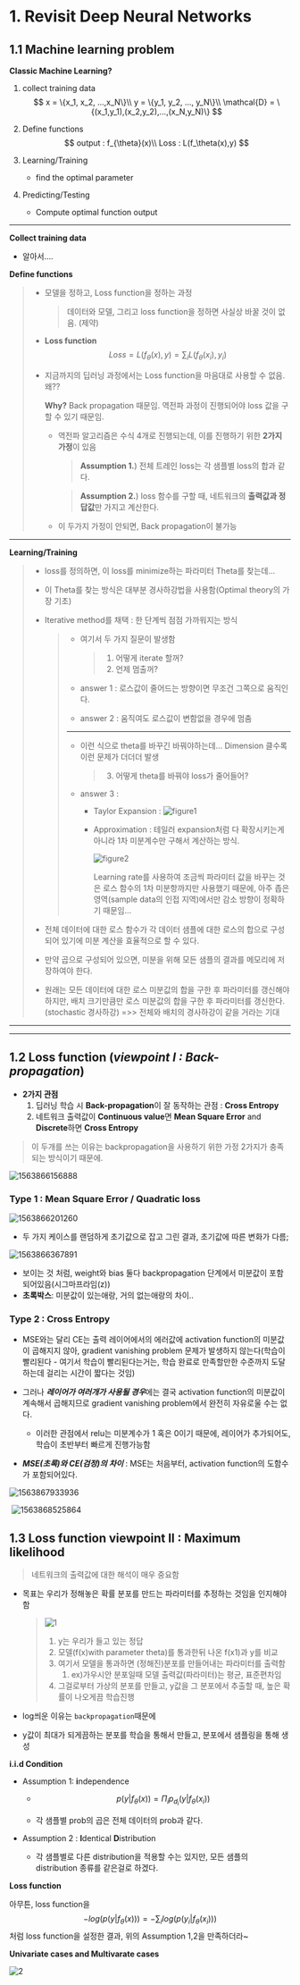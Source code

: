 # 1. Revisit Deep Neural Networks

## 1.1 Machine learning problem

**Classic Machine Learning?**

1. collect training data
   $$
   x = \{x_1, x_2, ...,x_N\}\\
   y = \{y_1, y_2, ..., y_N\}\\
   \mathcal{D} = \{(x_1,y_1),(x_2,y_2),...,(x_N,y_N)\}
   $$

2. Define functions
   $$
   output : f_{\theta}(x)\\
   Loss : L(f_\theta(x),y)
   $$

3. Learning/Training

   - find the optimal parameter

4. Predicting/Testing

   - Compute optimal function output

------

**Collect training data**

- 알아서....

**Define functions**

> - 모델을 정하고, Loss function을 정하는 과정
>
>   > 데이터와 모델, 그리고 loss function을 정하면 사실상 바꿀 것이 없음. (제약)
>
> - **Loss function** 
>   $$
>   Loss = L(f_\theta(x),y) = \sum_i L(f_\theta(x_i),y_i)
>   $$
>
> - 지금까지의 딥러닝 과정에서는 Loss function을 마음대로 사용할 수 없음. 왜??
>
>   **Why?** Back propagation 때문임. 역전파 과정이 진행되어야 loss 값을 구할 수 있기 때문임.
>
>   - 역전파 알고리즘은 수식 4개로 진행되는데, 이를 진행하기 위한 **2가지 가정**이 있음
>
>     > **Assumption 1.**) 전체 트레인 loss는 각 샘플별 loss의 합과 같다.
>
>     > **Assumption 2.**)  loss 함수를 구할 때, 네트워크의 **출력값과 정답값**만 가지고 계산한다.
>
>   - 이 두가지 가정이 안되면, Back propagation이 불가능

------

**Learning/Training**

> - loss를 정의하면, 이 loss를 minimize하는 파라미터 Theta를 찾는데...
>
> - 이 Theta를 찾는 방식은 대부분 경사하강법을 사용함(Optimal theory의 가장 기초)
>
> - Iterative method를 채택 : 한 단계씩 점점 가까워지는 방식
>
>   > - 여기서 두 가지 질문이 발생함
>   >
>   >   > 1. 어떻게 iterate 할꺼?
>   >   > 2. 언제 멈출꺼?
>   >
>   > - answer 1 : 로스값이 줄어드는 방향이면 무조건 그쪽으로 움직인다.
>   >
>   > - answer 2 : 움직여도 로스값이 변함없을 경우에 멈춤
>   >
>   > ------
>   >
>   > - 이런 식으로 theta를 바꾸긴 바꿔야하는데... Dimension 클수록 이런 문제가 더더더 발생
>   >
>   >   > 3. 어떻게 theta를 바꿔야 loss가 줄어들어?
>   > 
>   > - answer 3 :
>   >
>   >   - Taylor Expansion :  ![figure1](https://user-images.githubusercontent.com/38639633/61756223-f9242880-adf5-11e9-91a8-c490a9643dcf.png)
>   >   
>   >   - Approximation : 테일러 expansion처럼 다 확장시키는게 아니라 1차 미분계수만 구해서 계산하는 방식.
>   >   
>   >     ![figure2](https://user-images.githubusercontent.com/38639633/61756261-2244b900-adf6-11e9-898a-1211ed024431.png)
>   >   
>   >     Learning rate를 사용하여 조금씩 파라미터 값을 바꾸는 것은 로스 함수의 1차 미분항까지만 사용했기 때문에, 아주 좁은 영역(sample data의 인접 지역)에서만 감소 방향이 정확하기 때문임...
>   >
>   
> - 전체 데이터에 대한 로스 함수가 각 데이터 샘플에 대한 로스의 합으로 구성되어 있기에 미분 계산을 효율적으로 할 수 있다. 
>
> - 만약 곱으로 구성되어 있으면, 미분을 위해 모든 샘플의 결과를 메모리에 저장하여야 한다.
>
> - 원래는 모든 데이터에 대한 로스 미분값의 합을 구한 후 파라미터를 갱신해야 하지만, 배치 크기만큼만 로스 미분값의 합을 구한 후 파라미터를 갱신한다. (stochastic 경사하강) =>> 전체와 배치의 경사하강이 같을 거라는 기대

------

------

## 1.2 Loss function (*viewpoint I : Back-propagation*)

- **2가지 관점**
  1. 딥러닝 학습 시 **Back-propagation**이 잘 동작하는 관점 : **Cross Entropy**
  2. 네트워크 출력값이 **Continuous value**면 **Mean Square Error** and **Discrete**하면 **Cross Entropy**

> 이 두개를 쓰는 이유는 backpropagation을 사용하기 위한 가정 2가지가 충족되는 방식이기 때문에.

![1563866156888](https://user-images.githubusercontent.com/38639633/61756334-6fc12600-adf6-11e9-99d8-a72ffc61d4a7.png)

###  Type 1 : Mean Square Error / Quadratic loss

![1563866201260](https://user-images.githubusercontent.com/38639633/61756345-7fd90580-adf6-11e9-995a-4f075bf72064.png)


- 두 가지 케이스를 랜덤하게 초기값으로 잡고 그린 결과, 초기값에 따른 변화가 다름;

![1563866367891](https://user-images.githubusercontent.com/38639633/61756357-8a939a80-adf6-11e9-8596-c289e4c38efc.png)

- 보이는 것 처럼, weight와 bias 둘다 backpropagation 단계에서 미분값이 포함되어있음(시그마프라임(z))
- **초록박스**: 미분값이 있는애랑, 거의 없는애랑의 차이..



### Type 2 : Cross Entropy

- MSE와는 달리 CE는 출력 레이어에서의 에러값에 activation function의 미분값이 곱해지지 않아, gradient vanishing problem 문제가 발생하지 않는다(학습이 빨리된다 - 여기서 학습이 빨리된다는거는, 학습 완료로 만족할만한 수준까지 도달하는데 걸리는 시간이 짧다는 것임)
- 그러나 ***레이어가 여러개가 사용될 경우***에는 결국 activation function의 미분값이 계속해서 곱해지므로 gradient vanishing problem에서 완전히 자유로울 수는 없다. 
  - 이러한 관점에서 relu는 미분계수가 1 혹은 0이기 때문에, 레이어가 추가되어도, 학습이 초반부터 빠르게 진행가능함

- ***MSE(초록)와 CE(검정)의 차이*** : MSE는 처음부터, activation function의 도함수가 포함되어있다. 

![1563867933936](https://user-images.githubusercontent.com/38639633/61756368-92533f00-adf6-11e9-894b-92854f9e703f.png)

​	![1563868525864](https://user-images.githubusercontent.com/38639633/61756369-92533f00-adf6-11e9-90c1-f3667b15a497.png)



## 1.3 Loss function viewpoint II : Maximum likelihood

> 네트워크의 출력값에 대한 해석이 매우 중요함

- 목표는 우리가 정해놓은 확률 분포를 만드는 파라미터를 추정하는 것임을 인지해야함

  > ![1](https://user-images.githubusercontent.com/38639633/61759106-51f9be00-ae02-11e9-84ff-1e4f472ac6d1.PNG)
  >
  > 1.  y는 우리가 들고 있는 정답
  > 2. 모델(f(x)with parameter theta)를 통과한뒤 나온 f(x1)과 y를 비교
  > 3. 여기서 모델을 통과하면 (정해진)분포를 만들어내는 파라미터를 출력함
  >    1. ex)가우시안 분포일때 모델 출력값(파라미터)는 평균, 표준편차임
  > 4. 그걸로부터 가상의 분포를 만들고, y값을 그 분포에서 추출할 때, 높은 확률이 나오게끔 학습진행

- log씌운 이유는 `backpropagation`때문에

- y값이 최대가 되게끔하는 분포를 학습을 통해서 만들고, 분포에서 샘플링을 통해 생성



**i.i.d Condition**

- Assumption 1: **i**ndependence

  - $$
    p(y|f_\theta(x)) = \Pi_ip_{d_i}(y|f_\theta(x_i))
    $$

  - 각 샘플별 prob의 곱은 전체 데이터의 prob과 같다.

- Assumption 2 : **I**dentical **D**istribution

  - 각 샘플별로 다른 distribution을 적용할 수는 있지만, 모든 샘플의 distribution 종류를 같은걸로 하겠다.



**Loss function**

아무튼, loss function을 
$$
-log(p(y|f_\theta(x))) = -\sum_i log(p(y_i|f_\theta(x_i)))
$$
처럼 loss function을 설정한 결과, 위의 Assumption 1,2을 만족하더라~



**Univariate cases and Multivarate cases**

![2](https://user-images.githubusercontent.com/38639633/61765361-b83d0b80-ae17-11e9-8fe9-964dc07c40d0.png)



